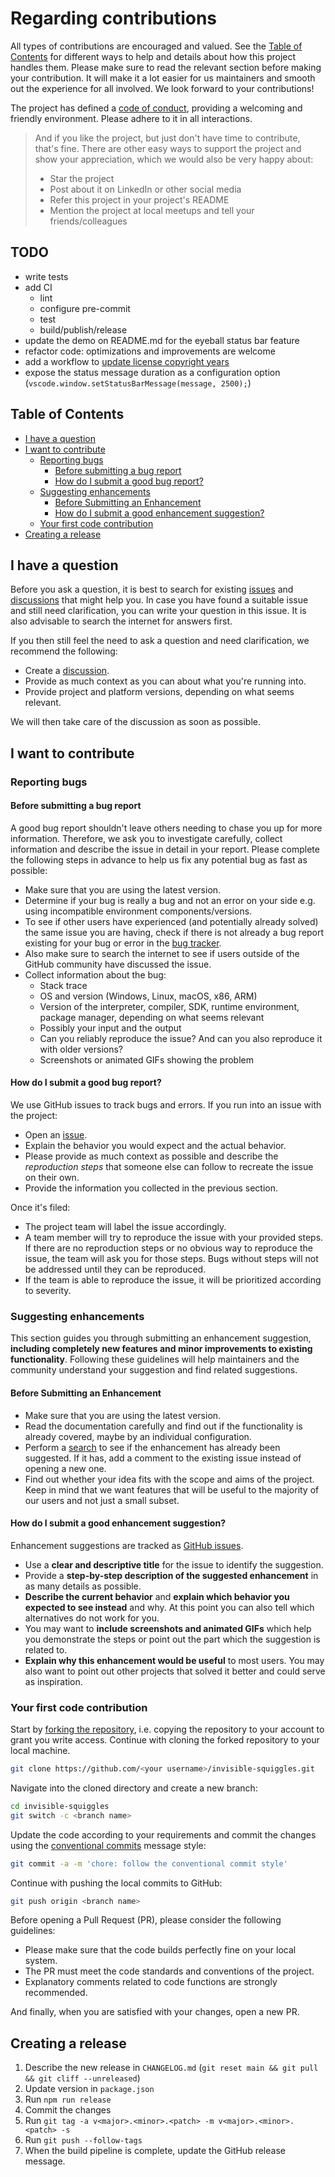 <!-- omit in toc -->

# Regarding contributions

All types of contributions are encouraged and valued. See the [Table of Contents](#table-of-contents) for different ways to help and details about how this project handles them. Please make sure to read the relevant section before making your contribution. It will make it a lot easier for us maintainers and smooth out the experience for all involved. We look forward to your contributions!

The project has defined a [code of conduct](https://github.com/michen00/.github/blob/main/CODE_OF_CONDUCT.md), providing a welcoming and friendly environment. Please adhere to it in all interactions.

> And if you like the project, but just don't have time to contribute, that's fine. There are other easy ways to support the project and show your appreciation, which we would also be very happy about:
>
> - Star the project
> - Post about it on LinkedIn or other social media
> - Refer this project in your project's README
> - Mention the project at local meetups and tell your friends/colleagues

## TODO

- write tests
- add CI
  - lint
  - configure pre-commit
  - test
  - build/publish/release
- update the demo on README.md for the eyeball status bar feature
- refactor code: optimizations and improvements are welcome
- add a workflow to [update license copyright years](https://github.com/marketplace/actions/update-license-copyright-year-s#i-want-my-pull-requests-to-be-automatically-merged)
- expose the status message duration as a configuration option (`vscode.window.setStatusBarMessage(message, 2500);`)

<!-- omit in toc -->

## Table of Contents

- [I have a question](#i-have-a-question)
- [I want to contribute](#i-want-to-contribute)
  - [Reporting bugs](#reporting-bugs)
    - [Before submitting a bug report](#before-submitting-a-bug-report)
    - [How do I submit a good bug report?](#how-do-i-submit-a-good-bug-report)
  - [Suggesting enhancements](#suggesting-enhancements)
    - [Before Submitting an Enhancement](#before-submitting-an-enhancement)
    - [How do I submit a good enhancement suggestion?](#how-do-i-submit-a-good-enhancement-suggestion)
  - [Your first code contribution](#your-first-code-contribution)
- [Creating a release](#creating-a-release)

## I have a question

Before you ask a question, it is best to search for existing [issues][issues] and [discussions][discussions] that might help you. In case you have found a suitable issue and still need clarification, you can write your question in this issue. It is also advisable to search the internet for answers first.

If you then still feel the need to ask a question and need clarification, we recommend the following:

- Create a [discussion][discussions_new].
- Provide as much context as you can about what you're running into.
- Provide project and platform versions, depending on what seems relevant.

We will then take care of the discussion as soon as possible.

## I want to contribute

### Reporting bugs

#### Before submitting a bug report

A good bug report shouldn't leave others needing to chase you up for more information. Therefore, we ask you to investigate carefully, collect information and describe the issue in detail in your report. Please complete the following steps in advance to help us fix any potential bug as fast as possible:

- Make sure that you are using the latest version.
- Determine if your bug is really a bug and not an error on your side e.g. using incompatible environment components/versions.
- To see if other users have experienced (and potentially already solved) the same issue you are having, check if there is not already a bug report existing for your bug or error in the [bug tracker][issues_bugs].
- Also make sure to search the internet to see if users outside of the GitHub community have discussed the issue.
- Collect information about the bug:
  - Stack trace
  - OS and version (Windows, Linux, macOS, x86, ARM)
  - Version of the interpreter, compiler, SDK, runtime environment, package manager, depending on what seems relevant
  - Possibly your input and the output
  - Can you reliably reproduce the issue? And can you also reproduce it with older versions?
  - Screenshots or animated GIFs showing the problem

#### How do I submit a good bug report?

We use GitHub issues to track bugs and errors. If you run into an issue with the project:

- Open an [issue][issues_new].
- Explain the behavior you would expect and the actual behavior.
- Please provide as much context as possible and describe the _reproduction steps_ that someone else can follow to recreate the issue on their own.
- Provide the information you collected in the previous section.

Once it's filed:

- The project team will label the issue accordingly.
- A team member will try to reproduce the issue with your provided steps. If there are no reproduction steps or no obvious way to reproduce the issue, the team will ask you for those steps. Bugs without steps will not be addressed until they can be reproduced.
- If the team is able to reproduce the issue, it will be prioritized according to severity.

### Suggesting enhancements

This section guides you through submitting an enhancement suggestion, **including completely new features and minor improvements to existing functionality**. Following these guidelines will help maintainers and the community understand your suggestion and find related suggestions.

#### Before Submitting an Enhancement

- Make sure that you are using the latest version.
- Read the documentation carefully and find out if the functionality is already covered, maybe by an individual configuration.
- Perform a [search][issues] to see if the enhancement has already been suggested. If it has, add a comment to the existing issue instead of opening a new one.
- Find out whether your idea fits with the scope and aims of the project. Keep in mind that we want features that will be useful to the majority of our users and not just a small subset.

#### How do I submit a good enhancement suggestion?

Enhancement suggestions are tracked as [GitHub issues][issues].

- Use a **clear and descriptive title** for the issue to identify the suggestion.
- Provide a **step-by-step description of the suggested enhancement** in as many details as possible.
- **Describe the current behavior** and **explain which behavior you expected to see instead** and why. At this point you can also tell which alternatives do not work for you.
- You may want to **include screenshots and animated GIFs** which help you demonstrate the steps or point out the part which the suggestion is related to.
- **Explain why this enhancement would be useful** to most users. You may also want to point out other projects that solved it better and could serve as inspiration.

### Your first code contribution

Start by [forking the repository](https://docs.github.com/en/github/getting-started-with-github/fork-a-repo), i.e. copying the repository to your account to grant you write access. Continue with cloning the forked repository to your local machine.

```sh
git clone https://github.com/<your username>/invisible-squiggles.git
```

Navigate into the cloned directory and create a new branch:

```sh
cd invisible-squiggles
git switch -c <branch name>
```

Update the code according to your requirements and commit the changes using the [conventional commits](https://www.conventionalcommits.org) message style:

```sh
git commit -a -m 'chore: follow the conventional commit style'
```

Continue with pushing the local commits to GitHub:

```sh
git push origin <branch name>
```

Before opening a Pull Request (PR), please consider the following guidelines:

- Please make sure that the code builds perfectly fine on your local system.
- The PR must meet the code standards and conventions of the project.
- Explanatory comments related to code functions are strongly recommended.

And finally, when you are satisfied with your changes, open a new PR.

## Creating a release

1. Describe the new release in `CHANGELOG.md` (`git reset main && git pull && git cliff --unreleased`)
1. Update version in `package.json`
1. Run `npm run release`
1. Commit the changes
1. Run `git tag -a v<major>.<minor>.<patch> -m v<major>.<minor>.<patch> -s`
1. Run `git push --follow-tags`
1. When the build pipeline is complete, update the GitHub release message.

[issues]: https://github.com/michen00/invisible-squiggles/issues
[issues_new]: https://github.com/michen00/invisible-squiggles/issues/new
[issues_bugs]: https://github.com/michen00/invisible-squiggles/issues?q=label%3Abug
[discussions]: https://github.com/michen00/invisible-squiggles/discussions
[discussions_new]: https://github.com/michen00/invisible-squiggles/discussions/new
